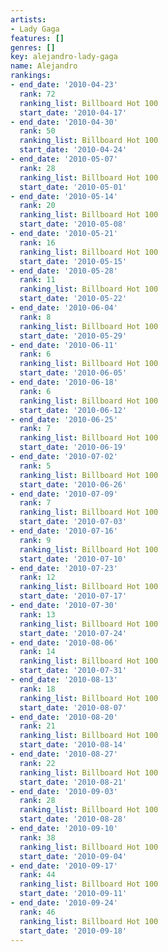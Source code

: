 ```yaml
---
artists:
- Lady Gaga
features: []
genres: []
key: alejandro-lady-gaga
name: Alejandro
rankings:
- end_date: '2010-04-23'
  rank: 72
  ranking_list: Billboard Hot 100
  start_date: '2010-04-17'
- end_date: '2010-04-30'
  rank: 50
  ranking_list: Billboard Hot 100
  start_date: '2010-04-24'
- end_date: '2010-05-07'
  rank: 28
  ranking_list: Billboard Hot 100
  start_date: '2010-05-01'
- end_date: '2010-05-14'
  rank: 20
  ranking_list: Billboard Hot 100
  start_date: '2010-05-08'
- end_date: '2010-05-21'
  rank: 16
  ranking_list: Billboard Hot 100
  start_date: '2010-05-15'
- end_date: '2010-05-28'
  rank: 11
  ranking_list: Billboard Hot 100
  start_date: '2010-05-22'
- end_date: '2010-06-04'
  rank: 8
  ranking_list: Billboard Hot 100
  start_date: '2010-05-29'
- end_date: '2010-06-11'
  rank: 6
  ranking_list: Billboard Hot 100
  start_date: '2010-06-05'
- end_date: '2010-06-18'
  rank: 6
  ranking_list: Billboard Hot 100
  start_date: '2010-06-12'
- end_date: '2010-06-25'
  rank: 7
  ranking_list: Billboard Hot 100
  start_date: '2010-06-19'
- end_date: '2010-07-02'
  rank: 5
  ranking_list: Billboard Hot 100
  start_date: '2010-06-26'
- end_date: '2010-07-09'
  rank: 7
  ranking_list: Billboard Hot 100
  start_date: '2010-07-03'
- end_date: '2010-07-16'
  rank: 9
  ranking_list: Billboard Hot 100
  start_date: '2010-07-10'
- end_date: '2010-07-23'
  rank: 12
  ranking_list: Billboard Hot 100
  start_date: '2010-07-17'
- end_date: '2010-07-30'
  rank: 13
  ranking_list: Billboard Hot 100
  start_date: '2010-07-24'
- end_date: '2010-08-06'
  rank: 14
  ranking_list: Billboard Hot 100
  start_date: '2010-07-31'
- end_date: '2010-08-13'
  rank: 18
  ranking_list: Billboard Hot 100
  start_date: '2010-08-07'
- end_date: '2010-08-20'
  rank: 21
  ranking_list: Billboard Hot 100
  start_date: '2010-08-14'
- end_date: '2010-08-27'
  rank: 22
  ranking_list: Billboard Hot 100
  start_date: '2010-08-21'
- end_date: '2010-09-03'
  rank: 28
  ranking_list: Billboard Hot 100
  start_date: '2010-08-28'
- end_date: '2010-09-10'
  rank: 38
  ranking_list: Billboard Hot 100
  start_date: '2010-09-04'
- end_date: '2010-09-17'
  rank: 44
  ranking_list: Billboard Hot 100
  start_date: '2010-09-11'
- end_date: '2010-09-24'
  rank: 46
  ranking_list: Billboard Hot 100
  start_date: '2010-09-18'
---
```


